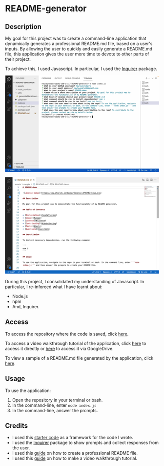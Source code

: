 # README-generator

## Description

My goal for this project was to create a command-line application that dynamically generates a professional README.md file, based on a user's inputs. By allowing the user to quickly and easily generate a README.md file, this application gives the user more time to devote to other parts of their project.

To achieve this, I used Javascript. In particular, I used the [Inquirer](https://www.npmjs.com/package/inquirer/v/8.2.4) package.

![Screenshot of application in command line](./assets/images/screenshot-of-application-CLI.png)

![Screenshot of resulting README markdown file](./assets/images/screenshot-of-application-md.png)

During this project, I consolidated my understanding of Javascript. In particular, I re-inforced what I have learnt about:
- Node.js
- npm
- And, Inquirer.

## Access

To access the repository where the code is saved, click [here](https://github.com/hayleyarodgers/README-generator).

To access a video walkthrough tutorial of the application, click [here](./assets/walkthrough/README-generator-demo-HRodgers.mp4) to access it directly or [here](https://drive.google.com/file/d/1IclAm9T2XMCaXoOWTSSk8GlwOEasG9Kd/view?usp=sharing) to access it via GoogleDrive.

To view a sample of a README.md file generated by the application, click [here](./assets/sample/README.md).

## Usage

To use the application:
1. Open the repository in your terminal or bash.
2. In the command-line, enter ```node index.js```
3. In the command-line, answer the prompts. 

## Credits

- I used this [starter code](https://github.com/coding-boot-camp/potential-enigma) as a framework for the code I wrote.
- I used the [Inquirer](https://www.npmjs.com/package/inquirer/v/8.2.4) package to show prompts and collect responses from the user.
- I used this [guide](https://coding-boot-camp.github.io/full-stack/github/professional-readme-guide) on how to create a professional README file.
- I used this [guide](https://coding-boot-camp.github.io/full-stack/computer-literacy/video-submission-guide) on how to make a video walkthrough tutorial.
